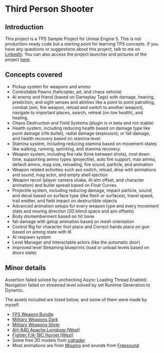 # Third Person Shooter
## Introduction
This project is a TPS Sample Project for Unreal Engine 5.
This is not production-ready code but a starting point for learning TPS concepts.
If you have any questions or suggestions about this project, talk to me on [LinkedIn](https://www.linkedin.com/in/danialkamali/).
You can also access the project launcher and pictures of the project [here](https://mega.nz/folder/ePBzRAiR#9p42rAnO-mbLILq2aViTpg).

## Concepts covered
- Pickup system for weapons and ammo
- Controllable Pawns (helicopter, jet, and chaos vehicle)
- AI enemy and friend (based on Gameplay Tags) with damage, hearing, prediction, and sight senses and abilities like a point to point patrolling, combat (aim, fire weapon, reload and switch to another weapon), navigate to important places, search, retreat (on low health), and healing.
- Chaos Destruction and Field Systems (plugin is in beta and not stable)
- Health system, including reducing health based on damage type like point damage (rife bullet), radial damage (explosion), or fall damage, and health recovery based on stamina level.
- Stamina system, including reducing stamina based on movement states like walking, running, sprinting, and stamina recovery.
- Weapon system, including fire rate (time between shots), cool down time, supporting ammo types (projectile), auto fire support, max ammo, default ammo, mag size, reloading, fire sound, particle, and animation
- Weapon related activities such ass switch, reload, drop with animations and sound, mag actor, and empty shell ejection
- Weapon recoil (player camera shake, AI aim offset, and character animation) and bullet spread based on Float Curves
- Projectile system, including reducing damage, impact particle, sound, and decal based on surface type (like flesh or surfaces), travel speed, trail emitter, and field impact on destructible objects
- Advanced animation setups for every weapon type and every movement state and moving direction (2D blend space and aim offsets)
- Body dismemberment based on hit bone
- fall damage with getup animation based on mesh orientation
- Control Rig for character foot place and Correct hands place on gun based on aiming state with IK
- AI respawn system
- Level Manager and Interactable actors (like the automatic door)
- Improved level Streaming blueprints (load or unload levels based on doors state)

## Minor details
Assertion failed solved by unchecking Async Loading Thread Enabled.
Navigation failed on streamed level solved by set Runtime Generation to Dynamic.

The assets included are listed below, and some of them were made by myself.
- [FPS Weapon Bundle](https://www.unrealengine.com/marketplace/en-US/product/fps-weapon-bundle)
- [Military Weapons Dark](https://www.unrealengine.com/marketplace/en-US/product/military-weapons-dark)
- [Military Weapons Silver](https://www.unrealengine.com/marketplace/en-US/product/military-weapons-silver)
- [AH-64D Apache Longbow (West)](https://www.unrealengine.com/marketplace/en-US/product/ah-64d-apache-longbow-us)
- [Fighter F/A-18C Hornet (West)](https://www.unrealengine.com/marketplace/en-US/product/fighter-f-a-18c-hornet)
- Some free 3D models from [cgtrader](https://www.cgtrader.com/)
- Most animations are from [Mixamo](https://www.mixamo.com/) and sounds from [Freesound](https://freesound.org/)